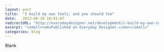 ```yaml
---
layout: post
title:  "I build my own tools, and you should too"
date:   2013-08-20 20:41:07
redirectURL: "http://everydaydesigner.net/development/i-build-my-own-tools-and-you-should-too"
excerpt: "<small><em>Published on Everyday Designer.</em></small>"
categories: blog
---
```


Blank